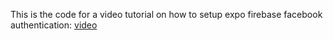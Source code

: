 This is the code for a video tutorial on how to setup expo firebase facebook authentication: [video](https://youtu.be/PCtPb3szDLg)

